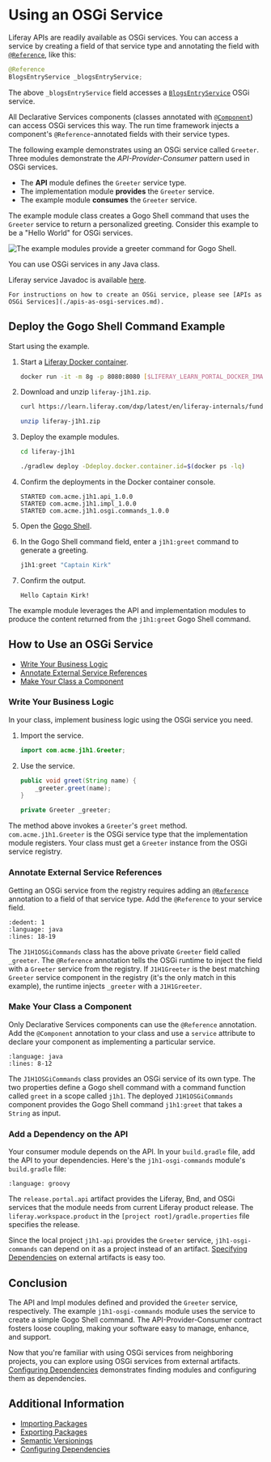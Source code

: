 # Using an OSGi Service

Liferay APIs are readily available as OSGi services. You can access a service by creating a field of that service type and annotating the field with [`@Reference`](https://docs.osgi.org/javadoc/osgi.cmpn/7.0.0/org/osgi/service/component/annotations/Reference.html), like this:

```java
@Reference
BlogsEntryService _blogsEntryService;
```

The above `_blogsEntryService` field accesses a [`BlogsEntryService`](https://docs.liferay.com/ce/apps/blogs/latest/javadocs/com/liferay/blogs/service/BlogsEntryService.html) OSGi service.

All Declarative Services components (classes annotated with [`@Component`](https://docs.osgi.org/javadoc/osgi.cmpn/7.0.0/org/osgi/service/component/annotations/Component.html)) can access OSGi services this way. The run time framework injects a component's `@Reference`-annotated fields with their service types. 

The following example demonstrates using an OSGi service called `Greeter`. Three modules demonstrate the *API-Provider-Consumer* pattern used in OSGi services.

* The **API** module defines the `Greeter` service type.
* The implementation module **provides** the `Greeter` service.
* The example module **consumes** the `Greeter` service.

The example module class creates a Gogo Shell command that uses the `Greeter` service to return a personalized greeting. Consider this example to be a "Hello World" for OSGi services.

![The example modules provide a greeter command for Gogo Shell.](./using-an-osgi-service/images/01.png)

You can use OSGi services in any Java class.

Liferay service Javadoc is available [here](https://learn.liferay.com/reference/latest/en/dxp.html).

```{note}
For instructions on how to create an OSGi service, please see [APIs as OSGi Services](./apis-as-osgi-services.md).
```

## Deploy the Gogo Shell Command Example

Start using the example.

1. Start a [Liferay Docker container](../../installation-and-upgrades/installing-liferay/using-liferay-docker-images.md).

    ```bash
    docker run -it -m 8g -p 8080:8080 [$LIFERAY_LEARN_PORTAL_DOCKER_IMAGE$]
    ```

1. Download and unzip `liferay-j1h1.zip`.

    ```bash
    curl https://learn.liferay.com/dxp/latest/en/liferay-internals/fundamentals/liferay-j1h1.zip -O
    ```

    ```bash
    unzip liferay-j1h1.zip
    ```

1. Deploy the example modules.

    ```bash
    cd liferay-j1h1
    ```

    ```bash
    ./gradlew deploy -Ddeploy.docker.container.id=$(docker ps -lq)
    ```

1. Confirm the deployments in the Docker container console.

    ```
    STARTED com.acme.j1h1.api_1.0.0
    STARTED com.acme.j1h1.impl_1.0.0
    STARTED com.acme.j1h1.osgi.commands_1.0.0
    ```

1. Open the [Gogo Shell](./using-the-gogo-shell.md).

1. In the Gogo Shell command field, enter a `j1h1:greet` command to generate a greeting.

    ```groovy
    j1h1:greet "Captain Kirk"
    ```

1. Confirm the output.

    ```
    Hello Captain Kirk!
    ```

The example module leverages the API and implementation modules to produce the content returned from the `j1h1:greet` Gogo Shell command.

## How to Use an OSGi Service

* [Write Your Business Logic](#write-your-business-logic)
* [Annotate External Service References](#annotate-external-service-references)
* [Make Your Class a Component](#make-your-class-a-component)

### Write Your Business Logic

In your class, implement business logic using the OSGi service you need. 

1. Import the service.

	```java
	import com.acme.j1h1.Greeter;
	```

1. Use the service.

	```java
	public void greet(String name) {
	    _greeter.greet(name);
	}

	private Greeter _greeter;
	```

The method above invokes a `Greeter`'s `greet` method. `com.acme.j1h1.Greeter` is the OSGi service type that the implementation module registers. Your class must get a `Greeter` instance from the OSGi service registry.

### Annotate External Service References

Getting an OSGi service from the registry requires adding an [`@Reference`](https://docs.osgi.org/javadoc/osgi.cmpn/7.0.0/org/osgi/service/component/annotations/Reference.html) annotation to a field of that service type. Add the `@Reference` to your service field.

```{literalinclude} ./using-an-osgi-service/resources/liferay-j1h1.zip/j1h1-osgi-commands/src/main/java/com/acme/j1h1/internal/osgi/commands/J1H1OSGiCommands.java
:dedent: 1
:language: java
:lines: 18-19
```

The `J1H1OSGiCommands` class has the above private `Greeter` field called `_greeter`. The `@Reference` annotation tells the OSGi runtime to inject the field with a `Greeter` service from the registry. If `J1H1Greeter` is the best matching `Greeter` service component in the registry (it's the only match in this example), the runtime injects `_greeter` with a `J1H1Greeter`.

### Make Your Class a Component

Only Declarative Services components can use the `@Reference` annotation. Add the `@Component` annotation to your class and use a `service` attribute to declare your component as implementing a particular service.

```{literalinclude} ./using-an-osgi-service/resources/liferay-j1h1.zip/j1h1-osgi-commands/src/main/java/com/acme/j1h1/internal/osgi/commands/J1H1OSGiCommands.java
:language: java
:lines: 8-12
```

The `J1H1OSGiCommands` class provides an OSGi service of its own type. The two properties define a Gogo shell command with a command function called `greet` in a scope called `j1h1`. The deployed `J1H1OSGiCommands` component provides the Gogo Shell command `j1h1:greet` that takes a `String` as input.

### Add a Dependency on the API

Your consumer module depends on the API. In your `build.gradle` file, add the API to your dependencies. Here's the `j1h1-osgi-commands` module's `build.gradle` file:

```{literalinclude} ./using-an-osgi-service/resources/liferay-j1h1.zip/j1h1-osgi-commands/build.gradle
:language: groovy
```

The `release.portal.api` artifact provides the Liferay, Bnd, and OSGi services that the module needs from current Liferay product release. The `liferay.workspace.product` in the `[project root]/gradle.properties` file specifies the release.

Since the local project `j1h1-api` provides the `Greeter` service, `j1h1-osgi-commands` can depend on it as a project instead of an artifact. [Specifying Dependencies](./configuring-dependencies/specifying-dependencies.md) on external artifacts is easy too.

## Conclusion

The API and Impl modules defined and provided the `Greeter` service, respectively. The example `j1h1-osgi-commands` module uses the service to create a simple Gogo Shell command. The API-Provider-Consumer contract fosters loose coupling, making your software easy to manage, enhance, and support.

Now that you're familiar with using OSGi services from neighboring projects, you can explore using OSGi services from external artifacts. [Configuring Dependencies](./configuring-dependencies.md) demonstrates finding modules and configuring them as dependencies.

## Additional Information

* [Importing Packages](./importing-packages.md)
* [Exporting Packages](./exporting-packages.md)
* [Semantic Versionings](./semantic-versioning.md)
* [Configuring Dependencies](./configuring-dependencies.md)
